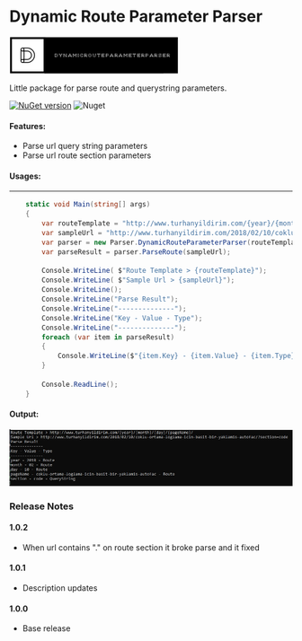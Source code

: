 #   **Dynamic Route Parameter Parser**

![alt tag](/img/dynamicrouteparameterparser.png)  

Little package for parse route and querystring parameters.

[![NuGet version](https://badge.fury.io/nu/DynamicRouteParameterParser.svg)](https://badge.fury.io/nu/DynamicRouteParameterParser)  ![Nuget](https://img.shields.io/nuget/dt/DynamicRouteParameterParser)

#### Features:
- Parse url query string parameters   
- Parse url route section parameters

#### Usages:
-----

```cs
    static void Main(string[] args)
    {
        var routeTemplate = "http://www.turhanyildirim.com/{year}/{month}/{day}/{pageName}/";
        var sampleUrl = "http://www.turhanyildirim.com/2018/02/10/coklu-ortama-loglama-icin-basit-bir-yaklamis-autofac/?section=code";
        var parser = new Parser.DynamicRouteParameterParser(routeTemplate);
        var parseResult = parser.ParseRoute(sampleUrl);
        
        Console.WriteLine( $"Route Template > {routeTemplate}");   
        Console.WriteLine( $"Sample Url > {sampleUrl}");
        Console.WriteLine();
        Console.WriteLine("Parse Result");
        Console.WriteLine("--------------");
        Console.WriteLine("Key - Value - Type");
        Console.WriteLine("--------------");
        foreach (var item in parseResult)
        {
            Console.WriteLine($"{item.Key} - {item.Value} - {item.Type}");
        }

        Console.ReadLine();
    }
```

#### Output:

![alt tag](/img/output.jpg) 

### Release Notes

#### 1.0.2
* When url contains "." on route section it broke parse and it fixed

#### 1.0.1
* Description updates

#### 1.0.0
* Base release
